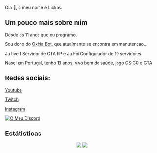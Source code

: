 Ola 👋, o meu nome é Lickas.

## Um pouco mais sobre mim

Desde os 11 anos que eu programo.

Sou dono do [Oxiria Bot](), que atualmente se encontra em manutencao...

Ja tive 1 Servidor de GTA RP e Ja Foi Configurador de 10 servidores.

Nasci em Portugal, tenho 13 anos, vivo bem de saúde, jogo CS:GO e GTA

## Redes sociais:

[Youtube](https://youtube.com/c/Lickasツ)

[Twitch](https://twitch.tv/lickasss)

[Instagram](https://www.instagram.com/lickas_/)

<p align="left">
    <a href="https://discord.gg/h4PQ9mV">
        <img alt="O Meu Discord" src="https://img.shields.io/badge/Discord-Lickas%230001-orange">
    </a>
</p>

##  Estátisticas

<p align = "center">
  <a href="https://github.com/lickas/">
    <img src = "https://github-readme-stats.vercel.app/api?username=lickas&show_icons=true&theme=white&line_height=27">
    <img src = "https://github-readme-stats.vercel.app/api/top-langs/?username=lickas&layout=demo&theme=white">
  </a>
</p>

